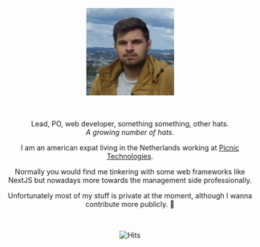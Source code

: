 
<p align="center">
  <a target="_blank" href="https://cyrexag.com" rel="Website">
    <img width="175" height="175" src="https://github.com/andrewgosselin/andrewgosselin/raw/master/assets/me.jpg">
  </a>
</p>

<br>
<p align="center" long-text>
  Lead, PO, web developer, something something, other hats.</br>
  <i>A growing number of hats.</i>
</p>
<p align="center" long-text>
  I am an american expat living in the Netherlands working at <a target="_blank" href="https://jobs.picnic.app/en/home">Picnic Technologies</a>.
</p>
<p align="center" long-text>
  Normally you would find me tinkering with some web frameworks like NextJS but nowadays more towards the management side professionally.
</p>
<p align="center" long-text>
  Unfortunately most of my stuff is private at the moment, although I wanna contribute more publicly. 🤞
</p>
<br>
<p align="center" only-github>
  <img alt="Hits" src="https://hits.sh/github.com/andrewgosselin/hits.svg?style=for-the-badge&label=seen%20by&color=005384&logo=github"/>
</p>
